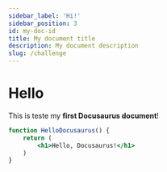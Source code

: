 ```yaml
---
sidebar_label: 'Hi!'
sidebar_position: 3
id: my-doc-id
title: My document title
description: My document description
slug: /challenge
---
```


# Hello

This is teste my **first Docusaurus document**!

```jsx title="src/components/HelloDocusaurus.js"
function HelloDocusaurus() {
    return (
        <h1>Hello, Docusaurus!</h1>
    )
}
```